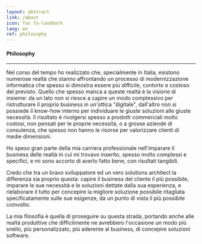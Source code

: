 ```yaml
---
layout: abstract
link: /about
icon: fas fa-landmark
lang: en
ref: philosophy
---
```

#### Philosophy
***
Nel corso del tempo ho realizzato che, specialmente in Italia, esistono numerose realtà che stanno affrontando un processo di modernizzazione informatica che spesso si dimostra essere più difficile, contorto e costoso del previsto.
Quello che spesso manca a queste realtà è la visione di insieme: da un lato non si riesce a capire un modo complessivo per ristrutturare il proprio business in un'ottica "digitale", dall'altro non si possiede il know-how interno per individuare le giuste soluzioni alle giuste necessità.
Il risultato è rivolgersi spesso a prodotti commerciali molto costosi, non pensati per le proprie necessità, o a grosse aziende di consulenza, che spesso non hanno le risorse per valorizzare clienti di medie dimensioni.

Ho speso gran parte della mia carriera professionale nell'imparare il business delle realtà in cui mi trovavo inserito, spesso molto complessi e specifici, e mi sono accorto di averlo fatto bene, con risultati tangibili.

Credo che tra un bravo sviluppatore ed un vero solutions architect la differenza sia proprio questa: capire il business del cliente il più possibile, imparare le sue necessità e le soluzioni dettate dalla sua esperienza, e rielaborare il tutto per concepire la migliore soluzione possibile ritagliata specificatamente sulle sue esigenze, da un punto di vista il più possibile coinvolto.

La mia filosofia è quella di proseguire su questa strada, portando anche alle realtà produttive che difficilmente ne avrebbero l'occasione un modo più snello, più personalizzato, più aderente al business, di concepire soluzioni software.